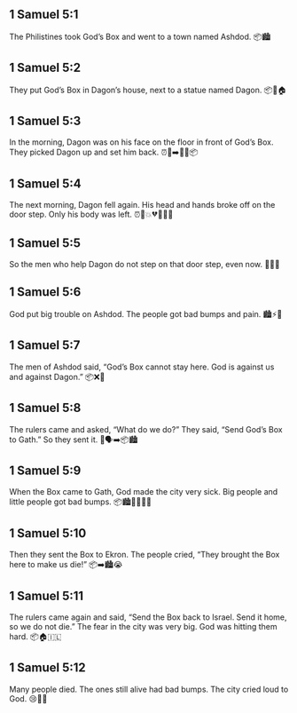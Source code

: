 ## 1 Samuel 5:1
The Philistines took God’s Box and went to a town named Ashdod. 📦🏙️
## 1 Samuel 5:2
They put God’s Box in Dagon’s house, next to a statue named Dagon. 📦🗿🏠
## 1 Samuel 5:3
In the morning, Dagon was on his face on the floor in front of God’s Box. They picked Dagon up and set him back. ⏰🗿➡️🤸‍♂️📦
## 1 Samuel 5:4
The next morning, Dagon fell again. His head and hands broke off on the door step. Only his body was left. ⏰🗿💥💔🫲🫱🚪
## 1 Samuel 5:5
So the men who help Dagon do not step on that door step, even now. 🚫🚪👣
## 1 Samuel 5:6
God put big trouble on Ashdod. The people got bad bumps and pain. 🏙️⚡🤕
## 1 Samuel 5:7
The men of Ashdod said, “God’s Box cannot stay here. God is against us and against Dagon.” 📦❌🗿
## 1 Samuel 5:8
The rulers came and asked, “What do we do?” They said, “Send God’s Box to Gath.” So they sent it. 👑🗣️➡️📦🏙️
## 1 Samuel 5:9
When the Box came to Gath, God made the city very sick. Big people and little people got bad bumps. 📦🏙️🤒👨‍🦱🧒
## 1 Samuel 5:10
Then they sent the Box to Ekron. The people cried, “They brought the Box here to make us die!” 📦➡️🏙️😭
## 1 Samuel 5:11
The rulers came again and said, “Send the Box back to Israel. Send it home, so we do not die.” The fear in the city was very big. God was hitting them hard. 📦🏠🇮🇱
## 1 Samuel 5:12
Many people died. The ones still alive had bad bumps. The city cried loud to God. 😢🤕🙌
